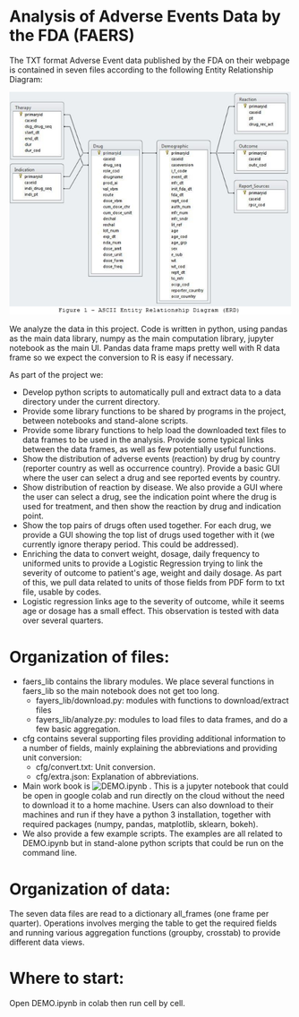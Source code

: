 # Analysis of Adverse Events Data by the FDA (FAERS)

The TXT format Adverse Event data published by the FDA on their webpage is contained in seven files according to the following Entity Relationship Diagram:

![FAERS](https://github.com/dnguyend/FAERS/blob/master/FAERS_ERD.PNG)

We analyze the data in this project. Code is written in python, using pandas as the main data library, numpy as the main computation library, jupyter notebook as the main UI. Pandas data frame maps pretty well with R data frame so we expect the conversion to R is easy if necessary.

As part of the project we:
* Develop python scripts to automatically pull and extract data to a data directory under the current directory.
* Provide some library functions to be shared by programs in the project, between notebooks and stand-alone scripts.
* Provide some library functions to help load the downloaded text files to data frames to be used in the analysis. Provide some typical links between the data frames, as well as few potentially useful functions.
* Show the distribution of adverse events (reaction) by drug by country (reporter country as well as occurrence country). Provide a basic GUI where the user can select a drug and see reported events by country.
* Show distribution of reaction by disease.  We also provide a GUI where the user can select a drug, see the indication point where the drug is used for treatment, and then show the reaction by drug and indication point.
* Show the top pairs of drugs often used together. For each drug, we provide a GUI showing the top list of drugs used together with it (we currently ignore therapy period. This could be addressed).
* Enriching the data to convert weight, dosage, daily frequency to uniformed units to provide a Logistic Regression trying to link the severity of outcome to patient's age, weight and daily dosage. As part of this, we pull data related to units of those fields from PDF form to txt file, usable by codes.
* Logistic regression links age to the severity of outcome, while it seems age or dosage has a small effect. This observation is tested with data over several quarters. 
 # Organization of files:
 * faers_lib contains the library modules.  We place several functions in faers_lib so the main notebook does not get too long.
    * fayers_lib/download.py: modules with functions to download/extract files
    * fayers_lib/analyze.py: modules to load files to data frames, and do a few basic aggregation.
 * cfg contains several supporting files providing additional information to a number of fields, mainly explaining the abbreviations and providing unit conversion:
    * cfg/convert.txt: Unit conversion.
    * cfg/extra.json: Explanation of abbreviations.
 * Main work book is ![DEMO.ipynb](https://colab.research.google.com/github/dnguyend/FAERS/blob/master/DEMO.ipynb)
 . This is a jupyter notebook that could be open in google colab and run directly on the cloud without the need to download it to a home machine. Users can also download to their machines and run if they have a python 3 installation, together with required packages (numpy, pandas, matplotlib, sklearn, bokeh).
 * We also provide a few example scripts. The examples are all related to DEMO.ipynb but in stand-alone python scripts that could be run on the command line.
 # Organization of data:
 The seven data files are read to a dictionary all_frames (one frame per quarter). Operations involves merging the table to get the required fields and running various aggregation functions (groupby, crosstab) to provide different data views.
 # Where to start:
 Open DEMO.ipynb in colab then run cell by cell.
